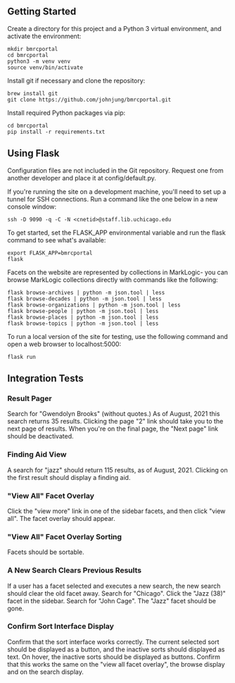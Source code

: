 ## Getting Started

Create a directory for this project and a Python 3 virtual environment, and
activate the environment:

```console
mkdir bmrcportal
cd bmrcportal
python3 -m venv venv
source venv/bin/activate
```

Install git if necessary and clone the repository:

```console
brew install git
git clone https://github.com/johnjung/bmrcportal.git
```

Install required Python packages via pip:

```console
cd bmrcportal
pip install -r requirements.txt
```

## Using Flask

Configuration files are not included in the Git repository. Request one from
another developer and place it at config/default.py.

If you're running the site on a development machine, you'll need to set up a 
tunnel for SSH connections. Run a command like the one below in a new console
window:

```console
ssh -D 9090 -q -C -N <cnetid>@staff.lib.uchicago.edu
```

To get started, set the FLASK_APP environmental variable and run the flask
command to see what's available:

```console
export FLASK_APP=bmrcportal
flask
```

Facets on the website are represented by collections in MarkLogic- you can browse
MarkLogic collections directly with commands like the following:

```console
flask browse-archives | python -m json.tool | less
flask browse-decades | python -m json.tool | less
flask browse-organizations | python -m json.tool | less
flask browse-people | python -m json.tool | less
flask browse-places | python -m json.tool | less
flask browse-topics | python -m json.tool | less
```

To run a local version of the site for testing, use the following command and
open a web browser to localhost:5000:

```console
flask run
```

## Integration Tests

### Result Pager
Search for "Gwendolyn Brooks" (without quotes.) As of August, 2021 this search
returns 35 results. Clicking the page "2" link should take you to the next
page of results. When you're on the final page, the "Next page" link should
be deactivated. 

### Finding Aid View
A search for "jazz" should return 115 results, as of August, 2021. Clicking on 
the first result should display a finding aid. 

### "View All" Facet Overlay 
Click the "view more" link in one of the sidebar facets, and then click "view
all". The facet overlay should appear.

### "View All" Facet Overlay Sorting
Facets should be sortable. 

### A New Search Clears Previous Results
If a user has a facet selected and executes a new search, the new search should
clear the old facet away. Search for "Chicago". Click the "Jazz (38)" facet in
the sidebar. Search for "John Cage". The "Jazz" facet should be gone.

### Confirm Sort Interface Display
Confirm that the sort interface works correctly. The current selected sort
should be displayed as a button, and the inactive sorts should displayed as
text. On hover, the inactive sorts should be displayed as buttons. Confirm
that this works the same on the "view all facet overlay", the browse display
and on the search display.
